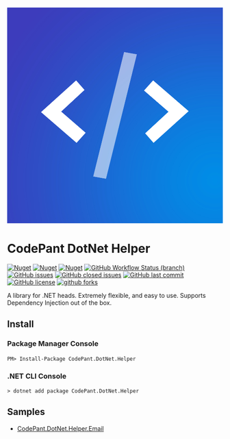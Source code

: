 [![CodePantLogo](https://github.com/codepant-codes/codepant-dot-net-helper/blob/main/images/CodePantLogo.jpg?raw=true)](https://www.nuget.org/packages/CodePant.DotNet.Helper)

# CodePant DotNet Helper
[![Nuget](https://img.shields.io/nuget/v/CodePant.DotNet.Helper)](https://www.nuget.org/packages/CodePant.DotNet.Helper)
[![Nuget](https://img.shields.io/nuget/vpre/CodePant.DotNet.Helper)](https://www.nuget.org/packages/CodePant.DotNet.Helper)
[![Nuget](https://img.shields.io/nuget/dt/CodePant.DotNet.Helper)](https://www.nuget.org/packages/CodePant.DotNet.Helper)
[![GitHub Workflow Status (branch)](https://img.shields.io/github/workflow/status/codepant-codes/codepant-dot-net-helper/publish%20to%20nuget/main)](https://github.com/codepant-codes/codepant-dot-net-helper/actions)
[![GitHub issues](https://img.shields.io/github/issues/codepant-codes/codepant-dot-net-helper)](https://github.com/codepant-codes/codepant-dot-net-helper/issues)
[![GitHub closed issues](https://img.shields.io/github/issues-closed/codepant-codes/codepant-dot-net-helper)](https://github.com/codepant-codes/codepant-dot-net-helper/issues?q=is%3Aissue+is%3Aclosed)
[![GitHub last commit](https://img.shields.io/github/last-commit/codepant-codes/codepant-dot-net-helper)](https://github.com/codepant-codes/codepant-dot-net-helper/commits/main)
[![GitHub license](https://img.shields.io/github/license/codepant-codes/codepant-dot-net-helper)](https://github.com/codepant-codes/codepant-dot-net-helper/blob/main/LICENSE)
[![github forks](https://img.shields.io/github/forks/codepant-codes/codepant-dot-net-helper)](https://github.com/codepant-codes/codepant-dot-net-helper/fork)


A library for .NET heads.
Extremely flexible, and easy to use.
Supports Dependency Injection out of the box.

## Install

### Package Manager Console

```
PM> Install-Package CodePant.DotNet.Helper
```

### .NET CLI Console

```
> dotnet add package CodePant.DotNet.Helper
```


## Samples

- [CodePant.DotNet.Helper.Email](https://github.com/codepant-codes/codepant-dot-net-helper/tree/main/samples/CodePant.DotNet.Helper.Email)

